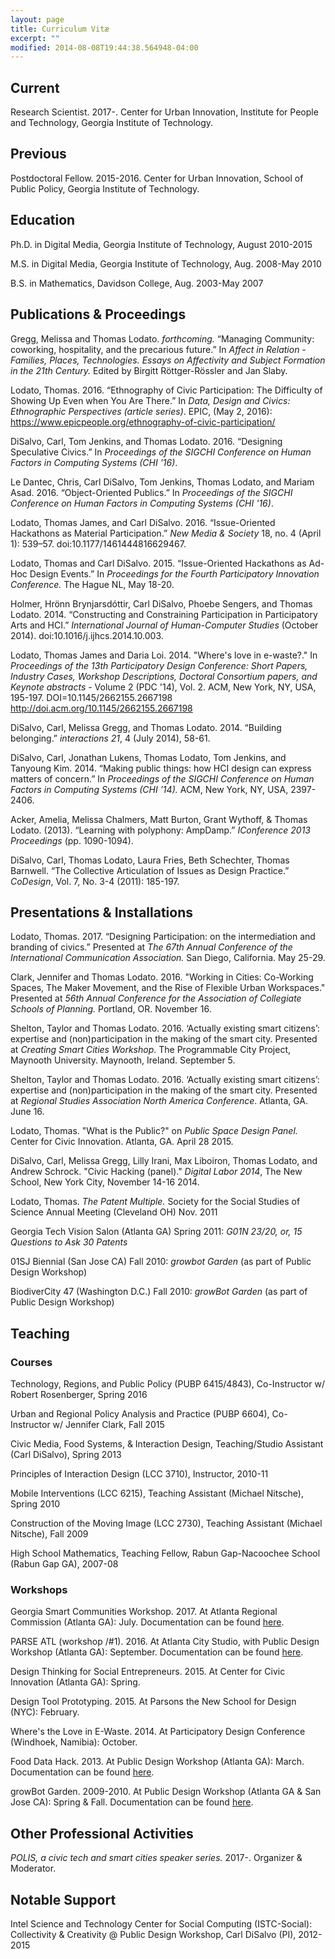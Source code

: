 ```yaml
---
layout: page
title: Curriculum Vitæ
excerpt: ""
modified: 2014-08-08T19:44:38.564948-04:00
---
```


## Current ##

Research Scientist. 2017-. Center for Urban Innovation, Institute for People and Technology, Georgia Institute of Technology.

## Previous ##

Postdoctoral Fellow. 2015-2016. Center for Urban Innovation, School of Public Policy, Georgia Institute of Technology.

## Education ##

Ph.D. in Digital Media, Georgia Institute of Technology, August 2010-2015

M.S. in Digital Media, Georgia Institute of Technology, Aug. 2008-May 2010

B.S. in Mathematics, Davidson College, Aug. 2003-May 2007


## Publications & Proceedings ##

Gregg, Melissa and Thomas Lodato. *forthcoming.* “Managing Community: coworking, hospitality, and the precarious future.” In *Affect in Relation - Families, Places, Technologies. Essays on Affectivity and Subject Formation in the 21th Century.* Edited by Birgitt Röttger-Rössler and Jan Slaby.

Lodato, Thomas. 2016. “Ethnography of Civic Participation: The Difficulty of Showing Up Even when You Are There.” In *Data, Design and Civics: Ethnographic Perspectives (article series)*. EPIC, (May 2, 2016): https://www.epicpeople.org/ethnography-of-civic-participation/

DiSalvo, Carl, Tom Jenkins, and Thomas Lodato. 2016. “Designing Speculative Civics.” In *Proceedings of the SIGCHI Conference on Human Factors in Computing Systems (CHI '16)*.

Le Dantec, Chris, Carl DiSalvo, Tom Jenkins, Thomas Lodato, and Mariam Asad. 2016. “Object-Oriented Publics.” In *Proceedings of the SIGCHI Conference on Human Factors in Computing Systems (CHI '16)*.

Lodato, Thomas James, and Carl DiSalvo. 2016. “Issue-Oriented Hackathons as Material Participation.” *New Media & Society* 18, no. 4 (April 1): 539–57. doi:10.1177/1461444816629467.

Lodato, Thomas and Carl DiSalvo. 2015. “Issue-Oriented Hackathons as Ad-Hoc Design Events.” In
*Proceedings for the Fourth Participatory Innovation Conference.* The Hague NL, May 18-20.

Holmer, Hrönn Brynjarsdóttir, Carl DiSalvo, Phoebe Sengers, and Thomas Lodato. 2014. “Constructing and Constraining Participation in Participatory Arts and HCI.” *International Journal of Human-Computer Studies* (October 2014). doi:10.1016/j.ijhcs.2014.10.003.

Lodato, Thomas James and Daria Loi. 2014. "Where's love in e-waste?." In *Proceedings of the 13th Participatory Design Conference: Short Papers, Industry Cases, Workshop Descriptions, Doctoral Consortium papers, and Keynote abstracts* - Volume 2 (PDC '14), Vol. 2. ACM, New York, NY, USA, 195-197. DOI=10.1145/2662155.2667198 http://doi.acm.org/10.1145/2662155.2667198

DiSalvo, Carl, Melissa Gregg, and Thomas Lodato. 2014. “Building belonging.” *interactions 21*, 4 (July 2014), 58-61.

DiSalvo, Carl, Jonathan Lukens, Thomas Lodato, Tom Jenkins, and Tanyoung Kim. 2014. “Making public things: how HCI design can express matters of concern.” In *Proceedings of the SIGCHI Conference on Human Factors in Computing Systems (CHI ’14).* ACM, New York, NY, USA, 2397-2406.

Acker, Amelia, Melissa Chalmers, Matt Burton, Grant Wythoff, & Thomas Lodato. (2013). “Learning with polyphony: AmpDamp.” *IConference 2013 Proceedings* (pp. 1090-1094).

DiSalvo, Carl, Thomas Lodato, Laura Fries, Beth Schechter, Thomas Barnwell. “The Collective Articulation of Issues as Design Practice.” *CoDesign*, Vol. 7, No. 3-4 (2011): 185-197.


## Presentations & Installations ##

Lodato, Thomas. 2017. “Designing Participation: on the intermediation and branding of civics.” Presented at *The 67th Annual Conference of the International Communication Association.* San Diego, California. May 25-29.

Clark, Jennifer and Thomas Lodato. 2016. "Working in Cities: Co-Working Spaces, The Maker Movement, and the Rise of Flexible Urban Workspaces." Presented at *56th Annual Conference for the Association of Collegiate Schools of Planning.* Portland, OR. November 16.

Shelton, Taylor and Thomas Lodato. 2016. ‘Actually existing smart citizens’: expertise and (non)participation in the making of the smart city. Presented at *Creating Smart Cities Workshop*. The Programmable City Project, Maynooth University. Maynooth, Ireland. September 5.

Shelton, Taylor and Thomas Lodato. 2016. ‘Actually existing smart citizens’: expertise and (non)participation in the making of the smart city. Presented at *Regional Studies Association North America Conference*. Atlanta, GA. June 16.

Lodato, Thomas. "What is the Public?" on *Public Space Design Panel.* Center for Civic
Innovation. Atlanta, GA. April 28 2015.

DiSalvo, Carl, Melissa Gregg, Lilly Irani, Max Liboiron, Thomas Lodato, and Andrew Schrock. "Civic Hacking (panel)." *Digital Labor 2014*, The New School, New York City, November 14-16 2014.

Lodato, Thomas. *The Patent Multiple.* Society for the Social Studies of Science Annual Meeting (Cleveland OH) Nov. 2011

Georgia Tech Vision Salon (Atlanta GA) Spring 2011: *G01N 23/20, or, 15 Questions to Ask 30 Patents*

01SJ Biennial (San Jose CA) Fall 2010: *growbot Garden* (as part of Public Design Workshop)

BiodiverCity 47 (Washington D.C.) Fall 2010: *growBot Garden* (as part of Public Design Workshop)


## Teaching ##

### Courses ###

Technology, Regions, and Public Policy (PUBP 6415/4843), Co-Instructor w/ Robert Rosenberger, Spring 2016

Urban and Regional Policy Analysis and Practice (PUBP 6604), Co-Instructor w/ Jennifer Clark, Fall 2015

Civic Media, Food Systems, & Interaction Design, Teaching/Studio Assistant (Carl DiSalvo),
Spring 2013

Principles of Interaction Design (LCC 3710), Instructor, 2010-11

Mobile Interventions (LCC 6215), Teaching Assistant (Michael Nitsche), Spring 2010

Construction of the Moving Image (LCC 2730), Teaching Assistant (Michael Nitsche), Fall 2009

High School Mathematics, Teaching Fellow, Rabun Gap-Nacoochee School (Rabun Gap GA),
2007-08

### Workshops ###

Georgia Smart Communities Workshop. 2017. At Atlanta Regional Commission (Atlanta GA): July. Documentation can be found [here](http://ipat.gatech.edu/news/georgia-tech-convenes-current-and-next-generation-thought-leaders-smart-communities-workshop).

PARSE ATL (workshop /#1). 2016. At Atlanta City Studio, with Public Design Workshop (Atlanta GA): September. Documentation can be found [here](http://publicdesignworkshop.net/portfolio/parse-atl/).

Design Thinking for Social Entrepreneurs. 2015. At Center for Civic Innovation (Atlanta GA): Spring.

Design Tool Prototyping. 2015. At Parsons the New School for Design (NYC): February.

Where's the Love in E-Waste. 2014. At Participatory Design Conference (Windhoek, Namibia): October.

Food Data Hack. 2013. At Public Design Workshop (Atlanta GA): March. Documentation can be found [here](http://thomaslodato.info/projects/food-data-hack/).

growBot Garden. 2009-2010. At Public Design Workshop (Atlanta GA & San Jose CA): Spring & Fall. Documentation can be found [here](http://thomaslodato.info/projects/growbot-garden/).

## Other Professional Activities ##

*POLIS, a civic tech and smart cities speaker series.* 2017-. Organizer & Moderator.

## Notable Support ##

Intel Science and Technology Center for Social Computing (ISTC-Social): Collectivity & Creativity @ Public Design Workshop, Carl DiSalvo (PI), 2012-2015
